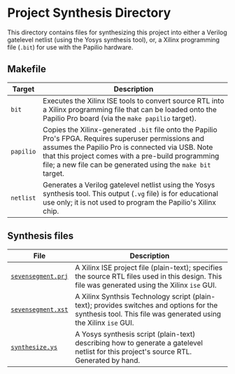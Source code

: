# Project Synthesis Directory

This directory contains files for synthesizing this project into either a Verilog gatelevel netlist (using the Yosys synthesis tool), or, a Xilinx programming file (`.bit`) for use with the Papilio hardware.

## Makefile

Target       | Description
-------------|-----------------
`bit`        | Executes the Xilinx ISE tools to convert source RTL into a Xilinx programming file that can be loaded onto the Papilio Pro board (via the `make papilio` target).
`papilio`    | Copies the Xilinx-generated `.bit` file onto the Papilio Pro's FPGA. Requires superuser permissions and assumes the Papilio Pro is connected via USB. Note that this project comes with a pre-build programming file; a new file can be generated using the `make bit` target.
`netlist`    | Generates a Verilog gatelevel netlist using the Yosys synthesis tool. This output (`.vg` file) is for educational use only; it is not used to program the Papilio's Xilinx chip.

## Synthesis files

File         | Description
-------------|-----------------
[`sevensegment.prj`](sevensegment.prj) | A Xilinx ISE project file (plain-text); specifies the source RTL files used in this design. This file was generated using the Xilinx `ise` GUI.
[`sevensegment.xst`](sevensegment.xst) | A Xilinx Synthsis Technology script (plain-text); provides switches and options for the synthesis tool. This file was generated using the Xilinx `ise` GUI.
[`synthesize.ys`](synthesize.ys)     | A Yosys synthesis script (plain-text) describing how to generate a gatelevel netlist for this project's source RTL. Generated by hand.
